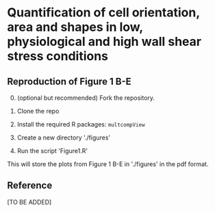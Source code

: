 # Quantification of cell orientation, area and shapes in low, physiological and high wall shear stress conditions 

## Reproduction of  Figure 1 B-E

0. (optional but recommended) Fork the repository.

1. Clone the repo

2. Install the required R packages: `multcompView`

3. Create a new directory './figures'

4. Run the script 'Figure1.R'

This will store the plots from Figure 1 B-E in './figures' in the pdf format.

## Reference

[TO BE ADDED]

